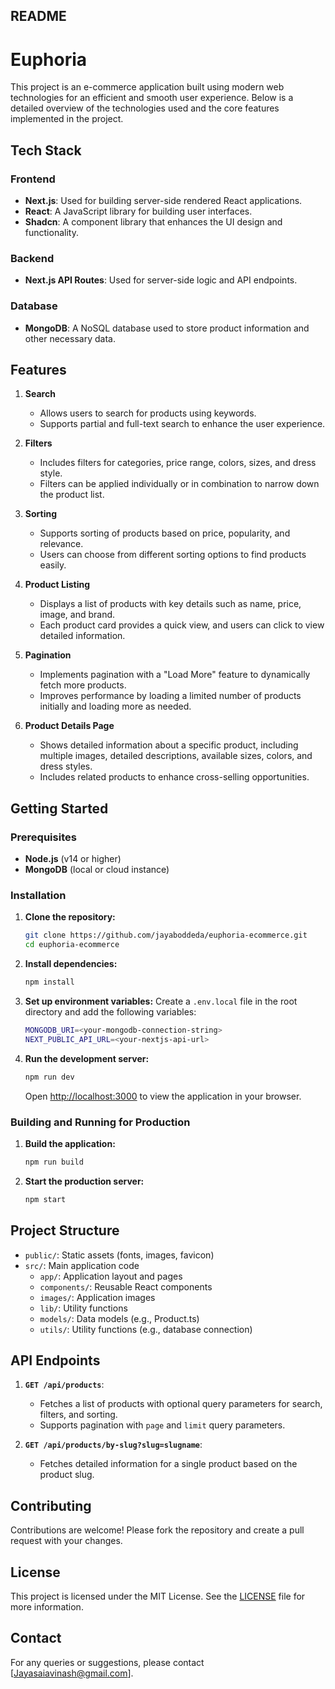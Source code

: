 ## README

# Euphoria

This project is an e-commerce application built using modern web technologies for an efficient and smooth user experience. Below is a detailed overview of the technologies used and the core features implemented in the project.

## Tech Stack

### Frontend
- **Next.js**: Used for building server-side rendered React applications.
- **React**: A JavaScript library for building user interfaces.
- **Shadcn**: A component library that enhances the UI design and functionality.

### Backend
- **Next.js API Routes**: Used for server-side logic and API endpoints.

### Database
- **MongoDB**: A NoSQL database used to store product information and other necessary data.

## Features

1. **Search**
   - Allows users to search for products using keywords. 
   - Supports partial and full-text search to enhance the user experience.

2. **Filters**
   - Includes filters for categories, price range, colors, sizes, and dress style.
   - Filters can be applied individually or in combination to narrow down the product list.

3. **Sorting**
   - Supports sorting of products based on price, popularity, and relevance.
   - Users can choose from different sorting options to find products easily.

4. **Product Listing**
   - Displays a list of products with key details such as name, price, image, and brand.
   - Each product card provides a quick view, and users can click to view detailed information.

5. **Pagination**
   - Implements pagination with a "Load More" feature to dynamically fetch more products.
   - Improves performance by loading a limited number of products initially and loading more as needed.

6. **Product Details Page**
   - Shows detailed information about a specific product, including multiple images, detailed descriptions, available sizes, colors, and dress styles.
   - Includes related products to enhance cross-selling opportunities.

## Getting Started

### Prerequisites
- **Node.js** (v14 or higher)
- **MongoDB** (local or cloud instance)

### Installation

1. **Clone the repository:**
   ```bash
   git clone https://github.com/jayaboddeda/euphoria-ecommerce.git
   cd euphoria-ecommerce
   ```

2. **Install dependencies:**
   ```bash
   npm install
   ```

3. **Set up environment variables:**
   Create a `.env.local` file in the root directory and add the following variables:
   ```bash
   MONGODB_URI=<your-mongodb-connection-string>
   NEXT_PUBLIC_API_URL=<your-nextjs-api-url>
   ```

4. **Run the development server:**
   ```bash
   npm run dev
   ```
   Open [http://localhost:3000](http://localhost:3000) to view the application in your browser.

### Building and Running for Production

1. **Build the application:**
   ```bash
   npm run build
   ```

2. **Start the production server:**
   ```bash
   npm start
   ```

## Project Structure

- `public/`: Static assets (fonts, images, favicon)
- `src/`: Main application code
  - `app/`: Application layout and pages
  - `components/`: Reusable React components
  - `images/`: Application images
  - `lib/`: Utility functions
  - `models/`: Data models (e.g., Product.ts)
  - `utils/`: Utility functions (e.g., database connection)


## API Endpoints

1. **`GET /api/products`**:
   - Fetches a list of products with optional query parameters for search, filters, and sorting.
   - Supports pagination with `page` and `limit` query parameters.

2. **`GET /api/products/by-slug?slug=slugname`**:
   - Fetches detailed information for a single product based on the product slug.



## Contributing

Contributions are welcome! Please fork the repository and create a pull request with your changes.

## License

This project is licensed under the MIT License. See the [LICENSE](LICENSE) file for more information.

## Contact

For any queries or suggestions, please contact [Jayasaiavinash@gmail.com].
